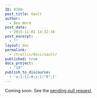 ```yaml
---
ID: 8780
post_title: Vault
author:
  - Ben Word
post_date:
  - 2015-11-01 14:32:38
post_excerpt:
  - ""
layout: doc
permalink:
  - /trellis/docs/vault/
published: true
docs_project:
  - "19"
publish_to_discourse:
  - 'a:1:{i:0;s:1:"0";}'
---
```

Coming soon. See the [pending pull request](https://github.com/roots/trellis/pull/317).